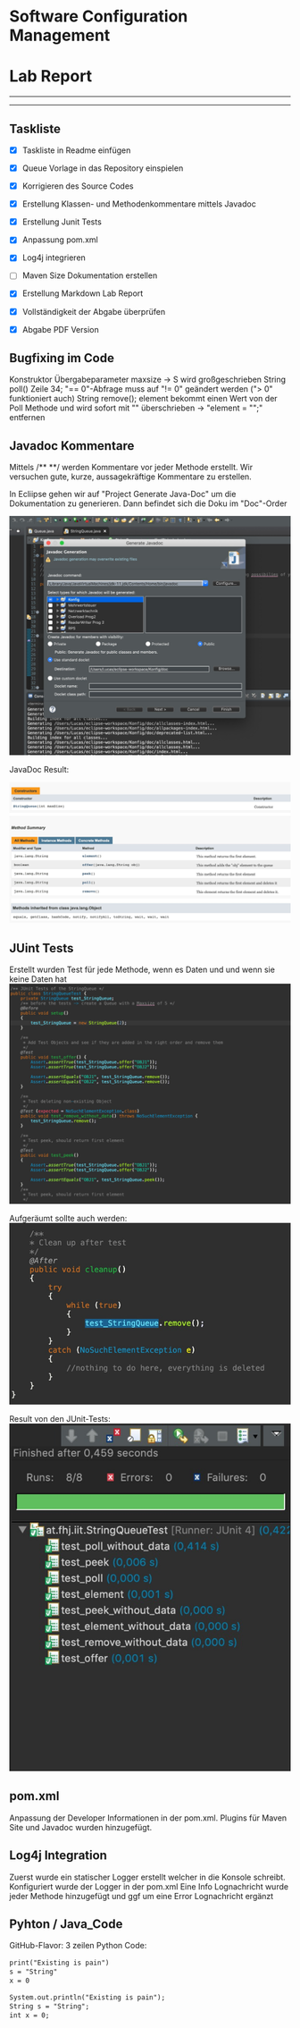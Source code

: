 # Software Configuration Management #

# Lab Report #

--------------------------


-----------------------
## Taskliste ##
- [X] Taskliste in Readme einfügen
- [X] Queue Vorlage in das Repository einspielen
- [X] Korrigieren des Source Codes
- [X] Erstellung Klassen- und Methodenkommentare mittels Javadoc
- [X] Erstellung Junit Tests
- [X] Anpassung pom.xml
- [X] Log4j integrieren
- [ ] Maven Size Dokumentation erstellen
- [X] Erstellung Markdown Lab Report
- [X] Vollständigkeit der Abgabe überprüfen
- [X] Abgabe PDF Version


## Bugfixing im Code ##

Konstruktor Übergabeparameter maxsize -> S wird großgeschrieben
String poll() Zeile 34; "== 0"-Abfrage muss auf "!= 0" geändert werden ("> 0" funktioniert auch)
String remove(); element bekommt einen Wert von der Poll Methode und wird sofort mit "" überschrieben -> "element = "";" entfernen



## Javadoc Kommentare ##
Mittels /** **/ werden Kommentare vor jeder Methode erstellt.
Wir versuchen gute, kurze, aussagekräftige Kommentare zu erstellen.

In Ecliipse gehen wir auf "Project Generate Java-Doc" um die Dokumentation zu generieren.
Dann befindet sich die Doku im "Doc"-Order

![Screenshot von der javaDoc Generation](./media/javadoc_generation.jpg)

JavaDoc Result:

![Screenshot von JavaDoc](./media/javadoc.jpg)

## JUint Tests ##
Erstellt wurden Test für jede Methode, wenn es Daten und und wenn sie keine Daten hat
![Screenshot vom JUnit Test Code](./media/unit_test_code.jpg)

Aufgeräumt sollte auch werden:
![Screenshot vom JUnit Test cleanup](./media/unit_test_code_cleanup.jpg)

Result von den JUnit-Tests:
![Screenshot von den JUnit Test-Results](./media/unit_tests.jpg)


## pom.xml ##
Anpassung der Developer Informationen in der pom.xml. 
Plugins für Maven Site und Javadoc wurden hinzugefügt.

## Log4j Integration ##
Zuerst wurde ein statischer Logger erstellt welcher in die Konsole schreibt. 
Konfiguriert wurde der Logger in der pom.xml
Eine Info Lognachricht wurde jeder Methode hinzugefügt und ggf um eine Error Lognachricht ergänzt

## Pyhton / Java_Code ##
GitHub-Flavor: 3 zeilen Python Code:
```
print("Existing is pain")
s = "String"
x = 0
```

```
System.out.println("Existing is pain");
String s = "String";
int x = 0;
```


